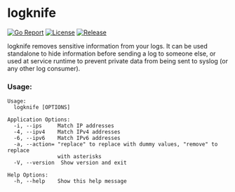 # logknife

[![Go Report](https://goreportcard.com/badge/github.com/natesales/logknife?style=for-the-badge)](https://goreportcard.com/report/github.com/natesales/logknife)
[![License](https://img.shields.io/github/license/natesales/logknife?style=for-the-badge)](https://raw.githubusercontent.com/natesales/logknife/main/LICENSE)
[![Release](https://img.shields.io/github/v/release/natesales/logknife?style=for-the-badge)](https://github.com/natesales/logknife/releases)

logknife removes sensitive information from your logs. It can be used standalone to hide information before sending a log to someone else, or used at service runtime to prevent private data from being sent to syslog (or any other log consumer).

### Usage:
```
Usage:
  logknife [OPTIONS]

Application Options:
  -i, --ips     Match IP addresses
  -4, --ipv4    Match IPv4 addresses
  -6, --ipv6    Match IPv6 addresses
  -a, --action= "replace" to replace with dummy values, "remove" to replace
                with asterisks
  -V, --version  Show version and exit

Help Options:
  -h, --help    Show this help message
```
